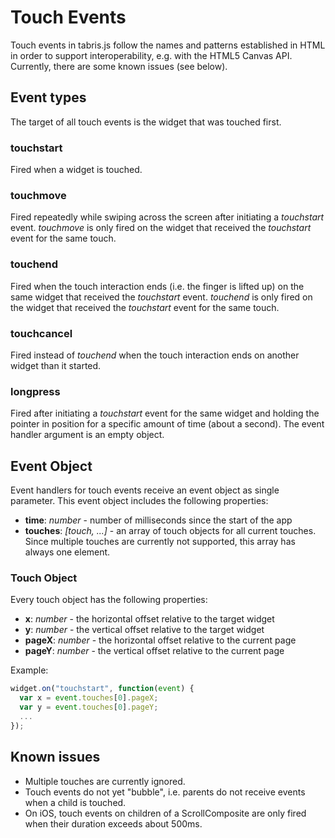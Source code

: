 Touch Events
============

Touch events in tabris.js follow the names and patterns established in HTML in order to support interoperability, e.g. with the HTML5 Canvas API. Currently, there are some known issues (see below).

## Event types

The target of all touch events is the widget that was touched first.

### touchstart
Fired when a widget is touched.

### touchmove
Fired repeatedly while swiping across the screen after initiating a *touchstart* event. *touchmove* is only fired on the widget that received the *touchstart* event for the same touch.

### touchend
Fired when the touch interaction ends (i.e. the finger is lifted up) on the same widget that received the *touchstart* event. *touchend* is only fired on the widget that received the *touchstart* event for the same touch.

### touchcancel
Fired instead of *touchend* when the touch interaction ends on another widget than it started.

### longpress
Fired after initiating a *touchstart* event for the same widget and holding the pointer in position for a specific amount of time (about a second). The event handler argument is an empty object.

## Event Object

Event handlers for touch events receive an event object as single parameter. This event object includes the following properties:

- **time**: *number* - number of milliseconds since the start of the app
- **touches**: *[touch, ...]* - an array of touch objects for all current touches. Since multiple touches are currently not supported, this array has always one element.

### Touch Object

Every touch object has the following properties:

- **x**: *number* - the horizontal offset relative to the target widget
- **y**: *number* - the vertical offset relative to the target widget
- **pageX**: *number* - the horizontal offset relative to the current page
- **pageY**: *number* - the vertical offset relative to the current page

Example:
```javascript
widget.on("touchstart", function(event) {
  var x = event.touches[0].pageX;
  var y = event.touches[0].pageY;
  ...
});
```

## Known issues

* Multiple touches are currently ignored.
* Touch events do not yet "bubble", i.e. parents do not receive events when a child is touched.
* On iOS, touch events on children of a ScrollComposite are only fired when their duration exceeds about 500ms.
